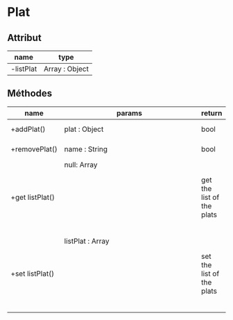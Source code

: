 # Plat

## Attribut

| name | type
| --- | ---
| -listPlat | Array : Object

## Méthodes

| name | params | return | usage
| --- | --- | --- | ---
| +addPlat() | plat : Object | bool | add a plat 
| +removePlat() | name : String | bool | remove a plat
|+get listPlat() |null: Array<Object>|get the list of the plats
|+set listPlat()|listPlat : Array<Object>| set the list of the plats
